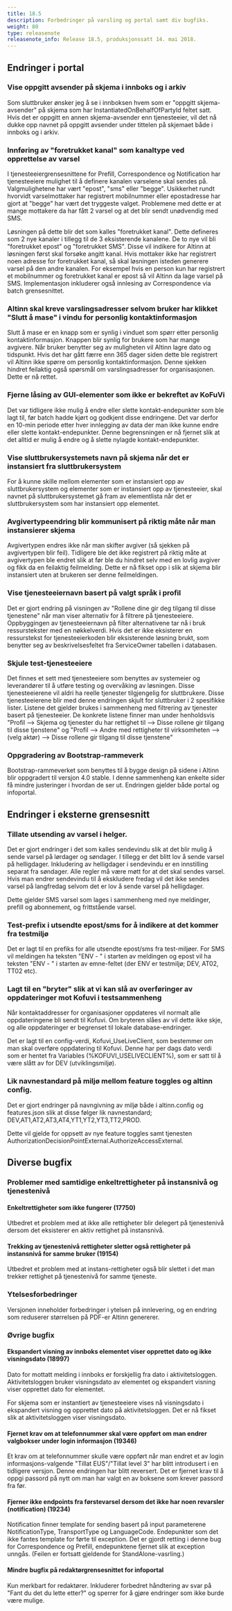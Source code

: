 ```yaml
---
title: 18.5
description: Forbedringer på varsling og portal samt div bugfiks.
weight: 80
type: releasenote
releasenote_info: Release 18.5, produksjonssatt 14. mai 2018.
---
```



## Endringer i portal

### Vise oppgitt avsender på skjema i innboks og i arkiv
Som sluttbruker ønsker jeg å se i innboksen hvem som er "oppgitt skjema-avsender" på skjema som har InstantiatedOnBehalfOfPartyId feltet satt. Hvis det er oppgitt en annen skjema-avsender enn tjenesteeier, vil det nå dukke opp navnet på oppgitt avsender under tittelen på skjemaet både i innboks og i arkiv.


### Innføring av "foretrukket kanal" som kanaltype ved opprettelse av varsel
I tjenesteeiergrensesnittene for Prefill, Correspondence og Notification har tjenesteeiere mulighet til å definere kanalen varselene skal sendes på. Valgmulighetene har vært "epost", "sms" eller "begge". Usikkerhet rundt hvorvidt varselmottaker har registrert mobilnummer eller epostadresse har gjort at "begge" har vært det tryggeste valget. Problemene med dette er at mange mottakere da har fått 2 varsel og at det blir sendt unødvendig med SMS.

Løsningen på dette blir det som kalles "foretrukket kanal". Dette defineres som 2 nye kanaler i tillegg til de 3 eksisterende kanalene. De to nye vil bli "foretrukket epost" og "foretrukket SMS". Disse vil indikere for Altinn at løsningen først skal forsøke angitt kanal. Hvis mottaker ikke har registrert noen adresse for foretrukket kanal, så skal løsningen isteden generere varsel på den andre kanalen. For eksempel hvis en person kun har registrert et mobilnummer og foretrukket kanal er epost så vil Altinn da lage varsel på SMS. Implementasjon inkluderer også innlesing av Correspondence via batch grensesnittet.


### Altinn skal kreve varslingsadresser selvom bruker har klikket "Slutt å mase" i vindu for personlig kontaktinformasjon
Slutt å mase er en knapp som er synlig i vinduet som spørr etter personlig kontaktinformasjon. Knappen blir synlig for brukere som har mange avgivere. Når bruker benytter seg av muligheten vil Altinn lagre dato og tidspunkt. Hvis det har gått færre enn 365 dager siden dette ble registrert vil Altinn ikke spørre om personlig kontaktinformasjon. Denne sjekken hindret feilaktig også spørsmål om varslingsadresser for organisasjonen. Dette er nå rettet.

### Fjerne låsing av GUI-elementer som ikke er bekreftet av KoFuVi

Det var tidligere ikke mulig å endre eller slette kontakt-endepunkter som ble lagt til, før batch hadde kjørt og godkjent disse endringene. Det var derfor en 10-min periode etter hver innlegging av data der man ikke kunne endre eller slette kontakt-endepunkter. Denne begrensningen er nå fjernet slik at det alltid er mulig å endre og å slette nylagde kontakt-endepunkter.

### Vise sluttbrukersystemets navn på skjema når det er instansiert fra sluttbrukersystem
For å kunne skille mellom elementer som er instansiert opp av sluttbrukersystem og elementer som er instansiert opp av tjenesteeier, skal navnet på sluttbrukersystemet gå fram av elementlista når det er sluttbrukersystem som har instansiert opp elementet.


### Avgivertypeendring blir kommunisert på riktig måte når man instansierer skjema
Avgivertypen endres ikke når man skifter avgiver (så sjekken på avgivertypen blir feil). Tidligere ble det ikke registrert på riktig måte at avgivertypen ble endret slik at før ble du hindret selv med en lovlig avgiver og fikk da en feilaktig feilmelding. Dette er nå fikset opp i slik at skjema blir instansiert uten at brukeren ser denne feilmeldingen.

### Vise tjenesteeiernavn basert på valgt språk i profil 
Det er gjort endring på visningen av "Rollene dine gir deg tilgang til disse tjenestene" når man viser alternativ for å filtrere på tjenesteeiere. Oppbyggingen av tjenesteeiernavn på filter alternativene tar nå i bruk ressurstekster med en nøkkelverdi. Hvis det er ikke eksisterer en ressurstekst for tjenesteeierkoden blir eksisterende løsning brukt, som benytter seg av beskrivelsesfeltet fra ServiceOwner tabellen i databasen.

### Skjule test-tjenesteeiere
Det finnes et sett med tjenesteeiere som benyttes av systemeier og leverandører til å utføre testing og overvåking av løsningen. Disse tjenesteeierene vil aldri ha reelle tjenester tilgjengelig for sluttbrukere. Disse tjenesteeierene blir med denne endringen skjult for sluttbruker i 2 spesifikke lister. Listene det gjelder brukes i sammenheng med filtrering av tjenester basert på tjenesteeier. De konkrete listene finner man under henholdsvis "Profil --> Skjema og tjenester du har rettighet til --> Disse rollene gir tilgang til disse tjenstene" og "Profil --> Andre med rettigheter til virksomheten --> (velg aktør) --> Disse rollene gir tilgang til disse tjenstene"

### Oppgradering av Bootstrap-rammeverk
Bootstrap-rammeverket som benyttes til å bygge design på sidene i Altinn blir oppgradert til versjon 4.0 stable. I denne sammenheng kan enkelte sider få mindre justeringer i hvordan de ser ut. Endringen gjelder både portal og infoportal.


## Endringer i eksterne grensesnitt
### Tillate utsending av varsel i helger.
Det er gjort endringer i det som kalles sendevindu slik at det blir mulig å sende varsel på lørdager og søndager. I tillegg er det blitt lov å sende varsel på helligdager. Inkludering av helligdager i sendevindu er en innstilling separat fra søndager. Alle regler må være møtt for at det skal sendes varsel. Hvis man endrer sendevindu til å ekskludere fredag vil det ikke sendes varsel på langfredag selvom det er lov å sende varsel på helligdager.

Dette gjelder SMS varsel som lages i sammenheng med nye meldinger, prefill og abonnement, og frittstående varsel.

### Test-prefix i utsendte epost/sms for å indikere at det kommer fra testmiljø
Det er lagt til en prefiks for alle utsendte epost/sms fra test-miljøer. For SMS vil meldingen ha teksten "ENV - " i starten av meldingen og epost vil ha teksten "ENV - " i starten av emne-feltet (der ENV er testmiljø; DEV, AT02, TT02 etc).

### Lagt til en "bryter" slik at vi kan slå av overføringer av oppdateringer mot Kofuvi i testsammenheng
Når kontaktaddresser for organisasjoner oppdateres vil normalt alle oppdateringene bli sendt til Kofuvi. Om bryteren slåes av vil dette ikke skje, og alle oppdateringer er begrenset til lokale database-endringer.

Det er lagt til en config-verdi, Kofuvi_UseLiveClient, som bestemmer om man skal overføre oppdatering til Kofuvi. Denne har per dags dato verdi som er hentet fra Variables (%KOFUVI_USELIVECLIENT%), som er satt til å være slått av for DEV (utviklingsmiljø).

### Lik navnestandard på miljø mellom feature toggles og altinn config.
Det er gjort endringer på navngivning av miljø både i altinn.config og features.json slik at disse følger lik navnestandard; DEV,AT1,AT2,AT3,AT4,YT1,YT2,YT3,TT2,PROD.

Dette vil gjelde for oppsett av nye feature toggles samt tjenesten AuthorizationDecisionPointExternal.AuthorizeAccessExternal.

## Diverse bugfix

### Problemer med samtidige enkeltrettigheter på instansnivå og tjenestenivå
#### Enkeltrettigheter som ikke fungerer (17750)
Utbedret et problem med at ikke alle rettigheter blir delegert på tjenestenivå dersom det eksisterer en aktiv rettighet på instansnivå.

#### Trekking av tjenestenivå rettigheter sletter også rettigheter på instansnivå for samme bruker (19154)
Utbedret et problem med at instans-rettigheter også blir slettet i det man trekker rettighet på tjenestenivå for samme tjeneste.

### Ytelsesforbedringer
Versjonen inneholder forbedringer i ytelsen på innlevering, og en endring som reduserer størrelsen på PDF-er Altinn genererer.

### Øvrige bugfix

#### Ekspandert visning av innboks elementet viser opprettet dato og ikke visningsdato (18997)
Dato for mottatt melding i innboks er forskjellig fra dato i aktivitetsloggen. Aktivitetsloggen bruker visningsdato av elementet og ekspandert visning viser opprettet dato for elementet.

For skjema som er instantiert av tjenesteeiere vises nå visningsdato i ekspandert visning og opprettet dato på aktivitetsloggen. Det er nå fikset slik at aktivitetsloggen viser visningsdato.

#### Fjernet krav om at telefonnummer skal være oppført om man endrer valgbokser under login informasjon (19346)
Et krav om at telefonnummer skulle være oppført når man endret et av login informasjons-valgende "Tillat EUS"/"Tillat level 3"  har blitt introdusert i en tidligere versjon. Denne endringen har blitt reversert.
Det er fjernet krav til å oppgi passord på nytt om man har valgt en av boksene som krever passord fra før.

#### Fjerner ikke endpoints fra førstevarsel dersom det ikke har noen revarsler (notification) (19234)
Notification finner template for sending basert på input parameterene NotificationType, TransportType og LanguageCode. Endepunkter som det ikke fantes template for førte til exception. Det er gjordt retting i denne bug for Correspondence og Prefill, endepunktene fjernet slik at exception unngås. (Feilen er fortsatt gjeldende for StandAlone-vasrling.)

#### Mindre bugfix på redaktørgrensesnittet for infoportal
Kun merkbart for redaktører. Inkluderer forbedret håndtering av svar på "Fant du det du lette etter?" og sperrer for å gjøre endringer som ikke burde være mulige.